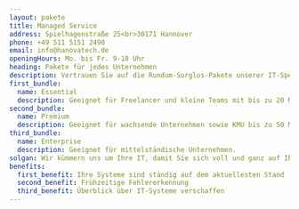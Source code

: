 ```yaml
---
layout: pakete
title: Managed Service
address: Spielhagenstraße 25<br>30171 Hannover
phone: +49 511 5151 2490
email: info@hanovatech.de
openingHours: Mo. bis Fr. 9-18 Uhr
heading: Pakete für jedes Unternehmen
description: Vertrauen Sie auf die Rundum-Sorglos-Pakete unserer IT-Spezialisten für die Betreuung Ihrer IT-Systeme.
first_bundle:
  name: Essential
  description: Geeignet für Freelancer und kleine Teams mit bis zu 20 Mitarbeitern.
second_bundle:
  name: Premium
  description: Geeignet für wachsende Unternehmen sowie KMU bis zu 50 Mitarbeitern.
third_bundle:
  name: Enterprise
  description: Geeignet für mittelständische Unternehmen.
solgan: Wir kümmern uns um Ihre IT, damit Sie sich voll und ganz auf Ihr Kerngeschäft konzentrieren können
benefits:
  first_benefit: Ihre Systeme sind ständig auf dem aktuellesten Stand
  second_benefit: Frühzeitige Fehlererkennung 
  third_benefit: Überblick über IT-Systeme verschaffen
---
```

